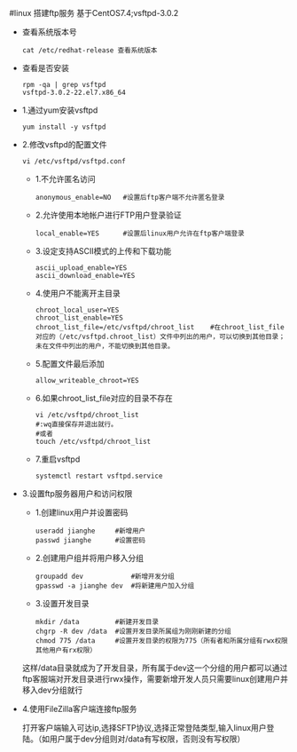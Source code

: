 #linux 搭建ftp服务
基于CentOS7.4;vsftpd-3.0.2

- 查看系统版本号
    ```
    cat /etc/redhat-release 查看系统版本
    ```
- 查看是否安装
    ```
    rpm -qa | grep vsftpd
    vsftpd-3.0.2-22.el7.x86_64
    ```
- 1.通过yum安装vsftpd
    ```
    yum install -y vsftpd
    ```
    
- 2.修改vsftpd的配置文件
    ```
    vi /etc/vsftpd/vsftpd.conf
    ```
    - 1.不允许匿名访问
        ```
        anonymous_enable=NO   #设置后ftp客户端不允许匿名登录
        ```
    - 2.允许使用本地帐户进行FTP用户登录验证
        ```
        local_enable=YES      #设置后linux用户允许在ftp客户端登录
        ```
    - 3.设定支持ASCII模式的上传和下载功能
        ```
        ascii_upload_enable=YES
        ascii_download_enable=YES
        ```        
    - 4.使用户不能离开主目录
        ```
        chroot_local_user=YES                       
        chroot_list_enable=YES
        chroot_list_file=/etc/vsftpd/chroot_list    #在chroot_list_file对应的（/etc/vsftpd.chroot_list）文件中列出的用户，可以切换到其他目录；未在文件中列出的用户，不能切换到其他目录。
        ```
    - 5.配置文件最后添加
        ```
        allow_writeable_chroot=YES 
        ```   
    - 6.如果chroot_list_file对应的目录不存在
        ```
        vi /etc/vsftpd/chroot_list
        #:wq直接保存并退出就行。
        #或者
        touch /etc/vsftpd/chroot_list
        ```
    - 7.重启vsftpd
        ```
        systemctl restart vsftpd.service
        ```    
        
- 3.设置ftp服务器用户和访问权限
    - 1.创建linux用户并设置密码
        ```
        useradd jianghe     #新增用户
        passwd jianghe      #设置密码
        ```
    - 2.创建用户组并将用户移入分组
        ```
        groupadd dev            #新增开发分组
        gpasswd -a jianghe dev  #将新建用户加入分组
        ```
    - 3.设置开发目录
        ```
        mkdir /data         #新建开发目录
        chgrp -R dev /data  #设置开发目录所属组为刚刚新建的分组
        chmod 775 /data     #设置开发目录的权限为775（所有者和所属分组有rwx权限其他用户有rx权限）
        ```
    这样/data目录就成为了开发目录，所有属于dev这一个分组的用户都可以通过ftp客服端对开发目录进行rwx操作，需要新增开发人员只需要linux创建用户并移入dev分组就行
    
- 4.使用FileZilla客户端连接ftp服务

    打开客户端输入可达ip,选择SFTP协议,选择正常登陆类型,输入linux用户登陆。（如用户属于dev分组则对/data有写权限，否则没有写权限）
